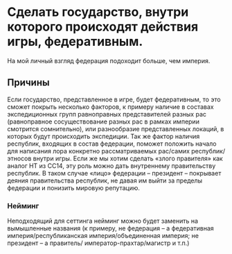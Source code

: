 # Сделать государство, внутри которого происходят действия игры, федеративным.
На мой личный взгляд федерация подоходит больше, чем империя.

## Причины
Если государство, представленное в игре, будет федеративным, то это сможет покрыть несколько факторов, к примеру наличие в составах экспедиционных групп равноправных представителей разных рас (равноправное сосуществование разных рас в рамках империи смотрится сомнительно), или разнообразие представленных локаций, в которых будут происходить экспедиции. Так же фактор наличия республик, входящих в состав федерации, поможет положить начало для написания лора конкретно рассматриваемых рас/самих республик/этносов внутри игры. Если же мы хотим сделать «злого правителя» как аналог НТ из СС14, эту роль можно дать внутреннему правительству республик. В таком случае «лицо» федерации – президент – покрывает деяния правительства республик, не давая им выйти за пределы федерации и понизить мировую репутацию.

### Нейминг
Неподходящий для сеттинга нейминг можно будет заменить на вымышленные названия (к примеру, не федерация – а федеративная империя/республиканская империя/объединенная империя; не президент – а правитель/ император-прахтар/магистр и т.п.)
